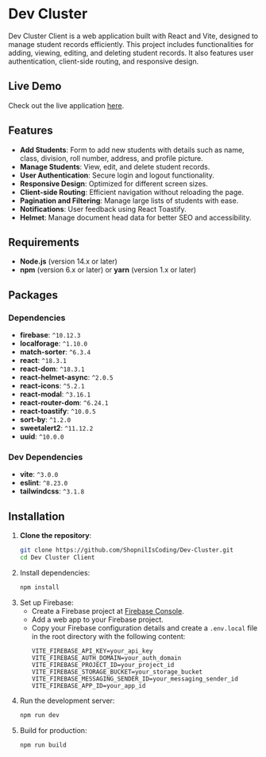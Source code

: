 # Dev Cluster

Dev Cluster Client is a web application built with React and Vite, designed to manage student records efficiently. This project includes functionalities for adding, viewing, editing, and deleting student records. It also features user authentication, client-side routing, and responsive design.

## Live Demo

Check out the live application [here](https://dev-cluster-client.vercel.app).

## Features

- **Add Students**: Form to add new students with details such as name, class, division, roll number, address, and profile picture.
- **Manage Students**: View, edit, and delete student records.
- **User Authentication**: Secure login and logout functionality.
- **Responsive Design**: Optimized for different screen sizes.
- **Client-side Routing**: Efficient navigation without reloading the page.
- **Pagination and Filtering**: Manage large lists of students with ease.
- **Notifications**: User feedback using React Toastify.
- **Helmet**: Manage document head data for better SEO and accessibility.

## Requirements

- **Node.js** (version 14.x or later)
- **npm** (version 6.x or later) or **yarn** (version 1.x or later)

## Packages

### Dependencies

- **firebase**: `^10.12.3`
- **localforage**: `^1.10.0`
- **match-sorter**: `^6.3.4`
- **react**: `^18.3.1`
- **react-dom**: `^18.3.1`
- **react-helmet-async**: `^2.0.5`
- **react-icons**: `^5.2.1`
- **react-modal**: `^3.16.1`
- **react-router-dom**: `^6.24.1`
- **react-toastify**: `^10.0.5`
- **sort-by**: `^1.2.0`
- **sweetalert2**: `^11.12.2`
- **uuid**: `^10.0.0`

### Dev Dependencies

- **vite**: `^3.0.0`
- **eslint**: `^8.23.0`
- **tailwindcss**: `^3.1.8`

## Installation

1. **Clone the repository**:
   ```sh
   git clone https://github.com/ShopnilIsCoding/Dev-Cluster.git
   cd Dev Cluster Client
2. Install dependencies:
   ```bash
   npm install
3. Set up Firebase:
   - Create a Firebase project at [Firebase Console](https://console.firebase.google.com/).
   - Add a web app to your Firebase project.
   - Copy your Firebase configuration details and create a `.env.local` file in the root directory with the following content:
     ```plaintext
     VITE_FIREBASE_API_KEY=your_api_key
     VITE_FIREBASE_AUTH_DOMAIN=your_auth_domain
     VITE_FIREBASE_PROJECT_ID=your_project_id
     VITE_FIREBASE_STORAGE_BUCKET=your_storage_bucket
     VITE_FIREBASE_MESSAGING_SENDER_ID=your_messaging_sender_id
     VITE_FIREBASE_APP_ID=your_app_id
     ```
4. Run the development server:
   ```bash
   npm run dev
5. Build for production:
   ```bash
   npm run build